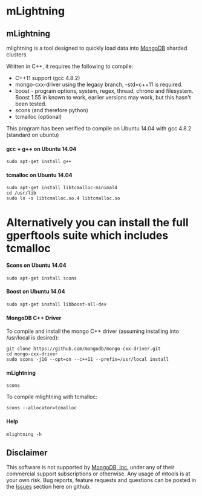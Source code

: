 # mLightning

mLightning
----------

mlightning is a tool designed to quickly load data into [MongoDB](http://www.mongodb.org) sharded clusters.

Written in C++, it requires the following to compile:
* C++11 support (gcc 4.8.2)
* mongo-cxx-driver using the legacy branch, -std=c++11 is required.
* boost - program options, system, regex, thread, chrono and filesystem.  Boost 1.55 in known to work, earlier versions may work, but this hasn't been tested.
* scons (and therefore python)
* tcmalloc (optional)

This program has been verified to compile on Ubuntu 14.04 with gcc 4.8.2 (standard on ubuntu)

#### gcc + g++ on Ubuntu 14.04
	sudo apt-get install g++

#### tcmalloc on Ubuntu 14.04
	sudo apt-get install libtcmalloc-minimal4
	cd /usr/lib
	sudo ln -s libtcmalloc.so.4 libtcmalloc.so
#    Alternatively you can install the full gperftools suite which includes tcmalloc

#### Scons on Ubuntu 14.04
	sudo apt-get install scons

#### Boost on Ubuntu 14.04
	sudo apt-get install libboost-all-dev

#### MongoDB C++ Driver
To compile and install the mongo C++ driver (assuming installing into /usr/local is desired):

	git clone https://github.com/mongodb/mongo-cxx-driver.git
	cd mongo-cxx-driver
	sudo scons -j16 --opt=on --c++11 --prefix=/usr/local install

#### mLightning
	scons
	
To compile mlightning with tcmalloc:

	scons --allocator=tcmalloc

#### Help
	mlightning -h


Disclaimer
----------

This software is not supported by [MongoDB, Inc.](http://www.mongodb.com) under any of their commercial support subscriptions or otherwise. Any usage of mtools is at your own risk. 
Bug reports, feature requests and questions can be posted in the [Issues](https://github.com/lissom/mlightning/issues?state=open) section here on github. 

